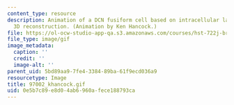```yaml
---
content_type: resource
description: Animation of a DCN fusiform cell based on intracellular labeling and
  3D reconstruction. (Animation by Ken Hancock.)
file: https://ol-ocw-studio-app-qa.s3.amazonaws.com/courses/hst-722j-brain-mechanisms-for-hearing-and-speech-fall-2005/0e5b7c89e8d04ab6960afece188793ca_97002_khancock.gif
file_type: image/gif
image_metadata:
  caption: ''
  credit: ''
  image-alt: ''
parent_uid: 5bd89aa9-7fe4-3384-89ba-61f9ecd036a9
resourcetype: Image
title: 97002_khancock.gif
uid: 0e5b7c89-e8d0-4ab6-960a-fece188793ca
---
```

